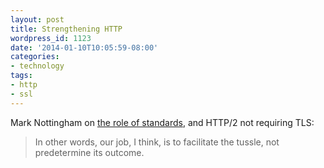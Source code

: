```yaml
---
layout: post
title: Strengthening HTTP
wordpress_id: 1123
date: '2014-01-10T10:05:59-08:00'
categories:
- technology
tags:
- http
- ssl
---
```

Mark Nottingham on [the role of standards](http://www.mnot.net/blog/2014/01/04/strengthening_http_a_personal_view), and HTTP/2 not requiring TLS:

> In other words, our job, I think, is to facilitate the tussle, not predetermine its outcome.
